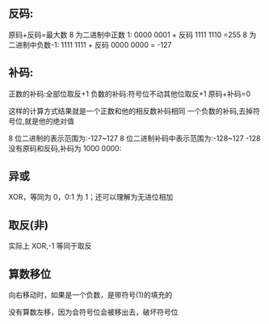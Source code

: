 ## 反码:

原码+反码=最大数
8 为二进制中正数 1: 0000 0001 + 反码 1111 1110 =255
8 为二进制中负数-1: 1111 1111 + 反码 0000 0000 = -127

## 补码:

正数的补码:全部位取反+1
负数的补码:符号位不动其他位取反+1
原码+补码=0

这样的计算方式结果就是一个正数和他的相反数补码相同
一个负数的补码,去掉符号位,就是他的绝对值

8 位二进制的表示范围为:-127~127
8 位二进制补码中表示范围为:-128~127 -128 没有原码和反码,补码为 1000 0000:

## 异或

XOR，等同为 0，0:1 为 1；还可以理解为无进位相加

## 取反(非)

实际上 XOR,-1 等同于取反

## 算数移位

向右移动时，如果是一个负数，是带符号(1)的填充的

没有算数左移，因为会符号位会被移出去，破坏符号位
